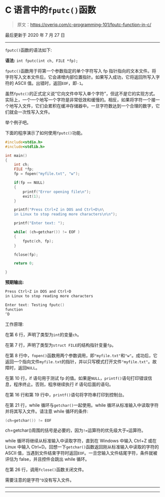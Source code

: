 # C 语言中的`fputc()`函数

> 原文：<https://overiq.com/c-programming-101/fputc-function-in-c/>

最后更新于 2020 年 7 月 27 日

* * *

`fputc()`函数的语法如下:

**语法:** `int fputc(int ch, FILE *fp);`

`fputc()`函数用于将第一个参数指定的单个字符写入 fp 指针指向的文本文件。将字符写入文本文件后，它会递增内部位置指针。如果写入成功，它将返回所写入字符的 ASCII 值。出错时，返回`EOF`，即`-1`。

虽然`fputc()`的正式定义说“它向文件中写入单个字符”，但这不是它的实现方式。实际上，一个一个地写一个字符是非常低效和缓慢的。相反，如果将字符一个接一个地写入文件，它们会累积在缓冲存储器中。一旦字符数达到一个合理的数字，它们就会一次性写入文件。

举个例子吧。

下面的程序演示了如何使用`fputc()`功能。

```c
#include<stdio.h>
#include<stdlib.h>

int main()
{
    int ch;
    FILE *fp;
    fp = fopen("myfile.txt", "w");

    if(fp == NULL)
    {
        printf("Error opening file\n");
        exit(1);
    }

    printf("Press Ctrl+Z in DOS and Ctrl+D\n\
    in Linux to stop reading more characters\n\n");

    printf("Enter text: ");

    while( (ch=getchar()) != EOF )
    {
        fputc(ch, fp);
    }

    fclose(fp);

    return 0;

}

```

**预期输出:**

```c
Press Ctrl+Z in DOS and Ctrl+D
in Linux to stop reading more characters

Enter text: Testing fputc()
function
^D

```

工作原理:

在第 6 行，声明了类型为`int`的变量`ch`。

在第 7 行，声明了类型为`struct FILE`的结构指针变量`fp`。

在第 8 行中，`fopen()`函数用两个参数调用，即`"myfile.txt"`和`"w"`。成功后，它返回一个指向文件`myfile.txt`的指针，并以只写模式打开文件`"myfile.txt"`。故障时，返回`NULL`。

在第 10 行，if 语句用于测试 fp 的值。如果是`NULL`，`printf()`语句打印错误信息，程序终止。否则，程序继续执行 if 语句后面的语句。

在第 16 行和第 19 行中，`printf()`语句将字符串打印到控制台。

在第 21 行，while 循环与`getchar()`一起使用。while 循环从标准输入中读取字符并将其写入文件。请注意 while 循环的条件:

```c
(ch=getchar()) != EOF

```

ch=getchar()周围的括号是必要的，因为`!=`运算符的优先级大于`=`运算符。

while 循环将继续从标准输入中读取字符，直到在 Windows 中输入 Ctrl+Z 或在 Linux 中输入 Ctrl+D。回想一下`getchar()`函数返回刚从标准输入中读取的字符的 ASCII 值，当遇到文件结束字符时返回`EOF`。一旦您输入文件结尾字符，条件就被评估为 false，并且控件会跳出 while 循环。

在第 26 行，调用`fclose()`函数关闭文件。

需要注意的是字符`^D`没有写入文件。

* * *

* * *